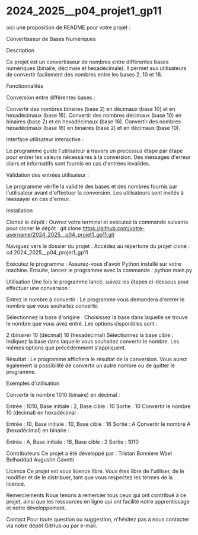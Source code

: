 # 2024_2025__p04_projet1_gp11
oici une proposition de README pour votre projet :

Convertisseur de Bases Numériques


Description

Ce projet est un convertisseur de nombres entre différentes bases numériques (binaire, décimale et hexadécimale). Il permet aux utilisateurs de convertir facilement des nombres entre les bases 2, 10 et 16.


Fonctionnalités


Conversion entre différentes bases :

Convertir des nombres binaires (base 2) en décimaux (base 10) et en hexadécimaux (base 16).
Convertir des nombres décimaux (base 10) en binaires (base 2) et en hexadécimaux (base 16).
Convertir des nombres hexadécimaux (base 16) en binaires (base 2) et en décimaux (base 10).

Interface utilisateur interactive :

Le programme guide l'utilisateur à travers un processus étape par étape pour entrer les valeurs nécessaires à la conversion.
Des messages d'erreur clairs et informatifs sont fournis en cas d'entrées invalides.

Validation des entrées utilisateur :

Le programme vérifie la validité des bases et des nombres fournis par l'utilisateur avant d'effectuer la conversion.
Les utilisateurs sont invités à réessayer en cas d'erreur.


Installation

Clonez le dépôt : Ouvrez votre terminal et exécutez la commande suivante pour cloner le dépôt :
git clone https://github.com/votre-username/2024_2025__p04_projet1_gp11.git


Naviguez vers le dossier du projet : Accédez au répertoire du projet cloné :
cd 2024_2025__p04_projet1_gp11


Exécutez le programme : Assurez-vous d'avoir Python installé sur votre machine. Ensuite, lancez le programme avec la commande :
python main.py

Utilisation
Une fois le programme lancé, suivez les étapes ci-dessous pour effectuer une conversion :

Entrez le nombre à convertir : Le programme vous demandera d'entrer le nombre que vous souhaitez convertir.

Sélectionnez la base d'origine : Choisissez la base dans laquelle se trouve le nombre que vous avez entré. Les options disponibles sont :

2 (binaire)
10 (décimal)
16 (hexadécimal)
Sélectionnez la base cible : Indiquez la base dans laquelle vous souhaitez convertir le nombre. Les mêmes options que précédemment s'appliquent.

Résultat : Le programme affichera le résultat de la conversion. Vous aurez également la possibilité de convertir un autre nombre ou de quitter le programme.

Exemples d'utilisation

Convertir le nombre 1010 (binaire) en décimal :

Entrée : 1010, Base initiale : 2, Base cible : 10
Sortie : 10
Convertir le nombre 10 (décimal) en hexadécimal :

Entrée : 10, Base initiale : 10, Base cible : 16
Sortie : A
Convertir le nombre A (hexadécimal) en binaire :

Entrée : A, Base initiale : 16, Base cible : 2
Sortie : 1010


Contributeurs
Ce projet a été développé par :
Tristan Bonniere
Wael Belhaddad
Augustin Gavetti


Licence
Ce projet est sous licence libre. Vous êtes libre de l'utiliser, de le modifier et de le distribuer, tant que vous respectez les termes de la licence.

Remerciements
Nous tenons à remercier tous ceux qui ont contribué à ce projet, ainsi que les ressources en ligne qui ont facilité notre apprentissage et notre développement.

Contact
Pour toute question ou suggestion, n'hésitez pas à nous contacter via notre dépôt GitHub ou par e-mail.
